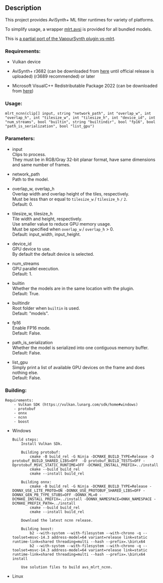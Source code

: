 ## Description

This project provides AviSynth+ ML filter runtimes for variety of platforms.

To simplify usage, a wrapper [mlrt.avsi](https://github.com/Asd-g/avs-mlrt/blob/main/mlrt.avsi) is provided for all bundled models.

This is [a partial port of the VapourSynth plugin vs-mlrt](https://github.com/AmusementClub/vs-mlrt).

### Requirements:

- Vulkan device

- AviSynth+ r3682 (can be downloaded from [here](https://gitlab.com/uvz/AviSynthPlus-Builds) until official release is uploaded) (r3689 recommended) or later

- Microsoft VisualC++ Redistributable Package 2022 (can be downloaded from [here](https://github.com/abbodi1406/vcredist/releases))

### Usage:

```
mlrt_ncnn(clip[] input, string "network_path", int "overlap_w", int "overlap_h", int "tilesize_w", int "tilesize_h", int "device_id", int "num_streams", bool "builtin", string "builtindir", bool "fp16", bool "path_is_serialization", bool "list_gpu")
```

### Parameters:

- input\
    Clips to process.\
    They must be in RGB/Gray 32-bit planar format, have same dimensions and same number of frames.

- network_path\
    Path to the model.

- overlap_w, overlap_h\
    Overlap width and overlap height of the tiles, respectively.\
    Must be less than or equal to `tilesize_w` / `tilesize_h` `/` `2`.\
    Default: 0.

- tilesize_w, tilesize_h\
    Tile width and height, respectively.\
    Use smaller value to reduce GPU memory usage.\
    Must be specified when `overlap_w` / `overlap_h` > 0.\
    Default: input_width, input_height.

- device_id\
    GPU device to use.\
    By default the default device is selected.

- num_streams\
    GPU parallel execution.\
    Default: 1.

- builtin\
    Whether the models are in the same location with the plugin.\
    Default: True.

- builtindir\
    Root folder when `builtin` is used.\
    Default: "models".

- fp16\
    Enable FP16 mode.\
    Default: False.

- path_is_serialization\
    Whether the model is serialized into one contiguous memory buffer.\
    Default: False.

- list_gpu\
    Simply print a list of available GPU devices on the frame and does nothing else.\
    Default: False.

### Building:

    Requirements:
        - Vulkan SDK (https://vulkan.lunarg.com/sdk/home#windows)
        - protobuf
        - onnx
        - ncnn
        - boost

- Windows
    ```
    Build steps:
        Install Vulkan SDk.

        Building protobuf:
            cmake -B build_rel -G Ninja -DCMAKE_BUILD_TYPE=Release -D protobuf_BUILD_SHARED_LIBS=OFF  -D protobuf_BUILD_TESTS=OFF -Dprotobuf_MSVC_STATIC_RUNTIME=OFF -DCMAKE_INSTALL_PREFIX=../install
            cmake --build build_rel
            cmake --install build_rel

        Building onnx:
            cmake -B build_rel -G Ninja -DCMAKE_BUILD_TYPE=Release -DONNX_USE_LITE_PROTO=ON -DONNX_USE_PROTOBUF_SHARED_LIBS=OFF -DONNX_GEN_PB_TYPE_STUBS=OFF -DONNX_ML=0 -DCMAKE_INSTALL_PREFIX=../install -DONNX_NAMESPACE=ONNX_NAMESPACE -DCMAKE_PREFIX_PATH=../install
            cmake --build build_rel
            cmake --install build_rel

        Download the latest ncnn release.

        Building boost:
            b2 --with-system --with-filesystem --with-chrono -q --toolset=msvc-14.3 address-model=64 variant=release link=static runtime-link=shared threading=multi --hash --prefix=.\bin\x64
            b2 --with-system --with-filesystem --with-chrono -q --toolset=msvc-14.3 address-model=64 variant=release link=static runtime-link=shared threading=multi --hash --prefix=.\bin\x64 install

        Use solution files to build avs_mlrt_ncnn.
    ```

- Linux
    ```

    ```
